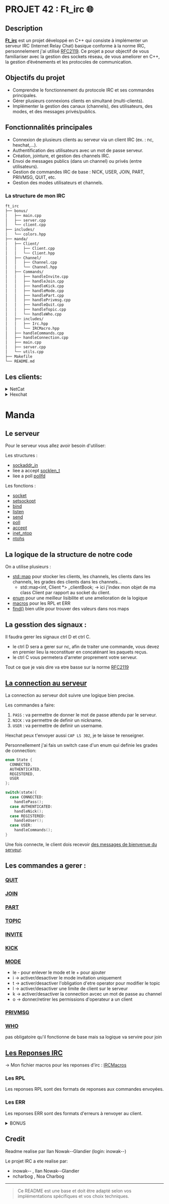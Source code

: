 # PROJET 42 : Ft_irc 🌐 


## Description

[**Ft_irc**](https://cdn.intra.42.fr/pdf/pdf/154982/fr.subject.pdf) est un projet développé en C++ qui consiste à implémenter un serveur IRC (Internet Relay Chat) basique conforme à la norme IRC, personnelement j'ai utilisé [RFC2119](https://modern.ircdocs.horse). Ce projet a pour objectif de vous familiariser avec la gestion des sockets réseau, de vous ameliorer en C++, la gestion d’événements et les protocoles de communication.

## Objectifs du projet

- Comprendre le fonctionnement du protocole IRC et ses commandes principales.
- Gérer plusieurs connexions clients en simultané (multi-clients).
- Implémenter la gestion des canaux (channels), des utilisateurs, des modes, et des messages privés/publics.

## Fonctionnalités principales

- Connexion de plusieurs clients au serveur via un client IRC (ex. : nc, hexchat,...).
- Authentification des utilisateurs avec un mot de passe serveur.
- Création, jointure, et gestion des channels IRC.
- Envoi de messages publics (dans un channel) ou privés (entre utilisateurs).
- Gestion de commandes IRC de base : NICK, USER, JOIN, PART, PRIVMSG, QUIT, etc.
- Gestion des modes utilisateurs et channels.

### La structure de mon IRC

```txt
ft_irc
├── bonus/
│   ├── main.cpp
│   ├── server.cpp
│   └── client.cpp
├── includes/
│   └── colors.hpp
├── manda/
│   ├── Client/
│   │   ├── Client.cpp
│   │   └── Client.hpp
│   ├── Channel/
│   │   ├── Channel.cpp
│   │   └── Channel.hpp
│   ├── Commands/
│   │   ├── handleInvite.cpp
│   │   ├── handleJoin.cpp
│   │   ├── handleKick.cpp
│   │   ├── handleMode.cpp
│   │   ├── handlePart.cpp
│   │   ├── handlePrivmsg.cpp
│   │   ├── handleQuit.cpp
│   │   ├── handleTopic.cpp
│   │   └── handleWho.cpp
│   ├── includes/
│   │   ├── Irc.hpp
│   │   └── IRCMacro.hpp
│   ├── handleCommands.cpp
│   ├── handleConnection.cpp
│   ├── main.cpp
│   ├── server.cpp
│   └── utils.cpp
├── Makefile
└── README.md
```

## Les clients:

<details>
<summary>NetCat</summary>

### [NetCat (nc)](https://www.varonis.com/fr/blog/netcat-commands)

nc est un client obligatoire demander par le sujet. Il s'utilise depuis un terminal est se lance de cette facon :
```
nc <addresse du serveur> <port du serveur>
```
pour ma part
```
nc localhost 8080
```
depuis nc on doit tout ecrire en brute, c'est a dire que nc ne fait rien a notre place, et ne nous affiche rien par lui meme, c'est donc au serveur d'envoyer les infos sur nc.

#### La structure des commandes nc

Sur nc, la struture est la plus part du temp comme ceci :
``` 
<COMMAND> <Target> <L'information a transmettre> <autres options>
```
par exemple pour la commande privmsg, si on veut parler a ilan et noa:
```
PRIVMSG ilan,noa hello world
```
ici la commande est ```PRIVMSG```, les targets ```ilan et noa``` et le message ```hello world```

</details>

<details>
<summary>Hexchat</summary>

### [Hexchat](https://hexchat.github.io)

Hexchat est un des client possible que l'on peux ajouter au projet comme demande par le sujet, j'ai decide de l'utiliser car la premiere fois que j'ai vue IRC c'etait sur le client hexchat, il m'a ete recommande, il permet le transfere des fichiers automatiques (bonus), on peut afficher les logs de communication entre client et serveur et puis je le trouve relativement accessible et facile a comprendre.

Il s'utilise depuis son application, pour la telecharger :
```
flatpak install flathub io.github.Hexchat
```

Une fois lancée tu verras :

![image](https://github.com/user-attachments/assets/f0a3e571-b2e1-46ff-b4d8-90f3efee15ad)

Tu peux soit tester des clients deja relie a des serveurs pour que tu comprennes comment cela doit fonctionner, personnellement j'ai utilise 2600net, soit tu peux te lancer sur la creation de ton client pour ton serveur

Si c'est le cas alors, tu peux faire :

-> En haut dans les 4 cases tu peux definir:
- ton nickname (que le serveur utilise)
- ton deuxieme nickname
- ton troisieme nickanme
- ton nom de user (que le serveur utilise)

-> ```Add``` et tu peux choisir le nom d'appellation de ton serveur.

-> ```Edit``` tu va trouver ceci :

![image](https://github.com/user-attachments/assets/5a4c5ca3-e872-421a-b835-5035ea4ae2b2)

sur la ligne en haut il faut que tu la modifie pour qu'elle soit en lien avec les parametres que tu as mis sur le set de ton serveur:
exemple:
tu lance ton serveur avec ces parametres:
```
./ircserver 8080 123
```
alors la ligne en haut doit etre
```
localhost/8080
```
le localhost est dans tout les cas ici car on heberge le serveur sur notre machine et on ne le partage pas a tous
et ensuite il y a le port sur lequel ton serveur est ouvert.

apres ceci sur la base de l'exemple il faut aussi que tu renseigne le mot de passe au client hexchat pour que de lui meme il donne les commandes a ton serveur:
tu dois avoir ceci visuellement:

![image](https://github.com/user-attachments/assets/5badaa14-87ab-46be-a11b-2dec6a940c9d)

tu peux faire autrement et tester les autres facons si tu en a envie mais personnelement j'ai choisie ceci.
apres cela tu peux faire ```close```
et ensuite ```connect``` depuis ton Client hexchat cree.

Apres cela tu te retrouve avec un client qui essaye perpetuellement de se connecter a ton serveur.

![image](https://github.com/user-attachments/assets/a2a69d51-3348-41f7-a28b-6e6125b4790b)

Des choses interressantes a savoir:
- **Window/Raw Logs** -> ceci t'affiche les logs de communication entre le serveur et le client, ca te permet de comprendre ce que tu va recevoir et se que tu lui envoie, je te conseille de regarder le raw log d'autre client que le tiens pour que tu comprennes ce que tu as a faire.

Voici ce que tu pourrais voir :

![image](https://github.com/user-attachments/assets/c334bb41-10c6-45af-86e6-e1056ab6be42)

- **Hexchat/Network List** -> tu peux creer plusieurs clients en changeant le nom du client et en te connectant toujours a ton serveur.


#### La structure des commandes hexchat

Sur hexchat, la struture est la plus part du temp comme ceci :
``` 
/<command> <Target> <L'information a transmettre> <autres options>
```
par exemple pour la commande privmsg, si on veut parler a ilan et noa:
```
/privmsg ilan,noa hello world
```
ici hexchat va transformer ma ligne en
```
PRIVMSG ilan,noa :hello world
```
on peux voir ceci depuis la fenetre raw_logs.

Ici la commande est ```PRIVMSG```, les targets ```ilan et noa``` et le message ```hello world```

La subtilite de hexchat c'est son interpretation des commandes qu'il recoit et t'envoie en respectant la norme IRC et aussi son interpretation des lignes que tu va lui envoyer, par exemple quand des clients sont dans un channel, si hexchat recoit selon la commande ```WHO``` qu'une personne a un ```@``` avant son nickname hexchat l'interprete est le presente comme operateur du channel (la pastille verte a coter du nickanme dans la liste)

</details>

# Manda

## Le serveur

Pour le serveur vous allez avoir besoin d'utiliser:

Les structures :
- [sockaddr_in](https://www.gta.ufrj.br/ensino/eel878/sockets/sockaddr_inman.html)
- liee a accept [socklen_t](http://manpagesfr.free.fr/man/man2/accept.2.html)
- liee a poll [pollfd](http://manpagesfr.free.fr/man/man2/poll.2.html)

Les fonctions :
- [socket](https://linux.die.net/man/2/socket)
- [setsockopt](https://linux.die.net/man/2/setsockopt)
- [bind](https://man7.org/linux/man-pages/man2/bind.2.html)
- [listen](https://man7.org/linux/man-pages/man2/listen.2.html)
- [send](https://man7.org/linux/man-pages/man2/send.2.html)
- [poll](http://manpagesfr.free.fr/man/man2/poll.2.html)
- [accept](http://manpagesfr.free.fr/man/man2/accept.2.html)
- [inet_ntop](https://man7.org/linux/man-pages/man3/inet_ntop.3.html)
- [ntohs](https://linux.die.net/man/3/ntohs)

## La logique de la structure de notre code

On a utilise plusieurs :
- [std::map](https://cplusplus.com/reference/map/map/) pour stocker les clients, les channels, les clients dans les channels, les grades des clients dans les channels...
    - std::map<int, Client *> _clientBook; -> ici j'index mon objet de ma class Client par rapport au socket du client.
- [enum](https://en.cppreference.com/w/cpp/language/enum) pour une meilleur lisibilite et une amelioration de la logique
- [macros](https://learn.microsoft.com/en-us/cpp/preprocessor/hash-define-directive-c-cpp?view=msvc-170) pour les RPL et ERR
- [find()](https://cplusplus.com/reference/algorithm/find/) bien utile pour trouver des valeurs dans nos maps

##  La gesstion des signaux :

Il faudra gerer les signaux ctrl D et ctrl C.
- le ctrl D sera a gerer sur nc, afin de traiter une commande, vous devez en premier lieu la reconstituer en concaténant les paquets reçus.
- le ctrl C vous permetera d'arreter proprement votre serveur.

Tout ce que je vais dire va etre basse sur la norme [RFC2119](https://modern.ircdocs.horse)

## [La connection au serveur](https://modern.ircdocs.horse/#connection-messages) 

La connection au serveur doit suivre une logique bien precise.

Les commandes a faire:
1) ```PASS``` : va permettre de donner le mot de passe attendu par le serveur.
2) ```NICK``` : va permettre de definir un nickname.
3) ```USER``` : va permettre de definir un username.

Hexchat peux t'envoyer aussi ```CAP LS 302```, je te laisse te renseigner.

Personnellement j'ai fais un switch case d'un enum qui definie les grades de connection:

```cpp
enum State {
  CONNECTED,
  AUTHENTICATED,
  REGISTERED,
  USER
};
```

```cpp
switch(state){
  case CONNECTED:
    handlePass();
  case AUTHENTICATED:
    handleNick();
  case REGISTERED:
    handleUser();
  case USER:
    handleCommands();
}
```

Une fois connecte, le client dois recevoir [des messages de bienvenue du serveur](https://modern.ircdocs.horse/#rplwelcome-001).

## Les commandes a gerer :

### [QUIT](https://modern.ircdocs.horse/#quit-message)

### [JOIN](https://modern.ircdocs.horse/#join-message)

### [PART](https://modern.ircdocs.horse/#part-message)

### [TOPIC](https://modern.ircdocs.horse/#topic-message)

### [INVITE](https://modern.ircdocs.horse/#invite-message)

### [KICK](https://modern.ircdocs.horse/#kick-message)

### [MODE](https://modern.ircdocs.horse/#mode-message)
- le - pour enlever le mode et le + pour ajouter
- i -> activer/desactiver le mode invitation uniquement
- t -> activer/desactiver l'obligation d'etre operator pour modifier le topic
- l -> activer/desactiver une limite de client sur le serveur
- k -> activer/desactiver la connection avcec un mot de passe au channel
- o -> donner/retirer les permissions d'operateur a un client

### [PRIVMSG](https://modern.ircdocs.horse/#privmsg-message)

### [WHO](https://modern.ircdocs.horse/#who-message)
pas obligatoire qu'il fonctionne de base mais sa logique va servire pour join

## [Les Reponses IRC](https://modern.ircdocs.horse/#numerics)

-> Mon fichier macros pour les reponses d'irc : [IRCMacros](manda/includes/IRCMacros.hpp)

### Les RPL
Les reponses RPL sont des formats de reponses aux commandes envoyées.

### Les ERR
Les reponses ERR sont des formats d'erreurs à renvoyer au client.

<details>
<summary>BONUS</summary>

## Le transfert de fichier

Sur hexchat, le transfert de fichier se fait de base si votre serveur est bien defini.
Pour le realiser, dans l'onglet **Window** tu pourras retrouver **File Transfers**.

## LE BOT

```bash
make bonus
./ircserver_bonus <port> <password>
```

Selon mon appellation durant le projet, mon bonus s'appelle le jeu du Gamble, je me suis inspire d'un jeux que j'ai vue en regardant une video sur le jeux video Schudule. J'ai appris après que c'est un jeu de soirée qui s'appelle en réalité [Le Bus Magique](https://psycatgames.com/fr/magazine/party-games/ride-the-bus/).

### Le principe du jeux
- tu mise une somme
- le croupier tire 4 cartes aleatoires allant de As(1) a roi(13)
- le jeux se base sur 4 tours
- si tu rate un pronostique tu pers ta mise et ton avancement dans les tours
- entre chaque tour tu as la possibilte de te retirer et donc prend le multiplicateur actuel

Premier tour:
- tu parie pour un X2 de ta mise de depart sur es ce que la premiere des 4 cartes est rouge ou noir
  
Deuxieme tour:
- tu parie pour un X3 de ta mise de depart sur es ce que la deuxieme carte est inferieur ou superieur a la premier carte
- si la deuxieme carte est la meme que la premiere tu gagne dans tous les cas ce tour

Troisieme tour:
- tu parie pour un X5 de ta mise de depart sur es ce que la troisieme carte est entre la premiere et la deuxieme ou en dehors
- si la troisieme carte est la meme que la premiere ou la deuxieme la troisieme carte est concidere comme a l'interieur

Quatrieme tour:
- tu parie pour un X10 de ta mise de depart sur qu'elle est le symbole de la quatrieme carte, entre carreaux(club), coeur(heart), pique(spade), trefle(diamond)

apres le quatrieme tour le jeux s'arrete et tu peux recommencer jusqu'a que tu arretes ou que tu n'ai plus d'argent  

### Comment jouer sur mon Irc
```bash
./gamble <port> <password>
```
cette executable va lancer le client **GambleDealer**, qui va creer un salon **GambleRoom**, mettre une limitation de 2 personnes et va activer le mode *invation only* et va attendre qu'un autre client lui envoie en message prive ```GAMBLE```

nc
```nc
PRIVMSG GambleDealer GAMBLE
```
hexchat
```hexchat
/privmsg GambleDealer GAMBLE
```

par la suite le client va recevoir une invatation a rejoindre le channel GambleRoom, il pourra donc faire

nc
```nc
JOIN #GambleRoom
```
hexchat
```hexchat
/join #GambleRoom
```

Une fois arrive dans le channel il recevra se message :
```
--------------------------- command ---------------------------
'PLAY' : for play camble
'EXIT' : for exit
'BANK' : for bank amount
--------------------------- command ---------------------------
```
Chaque Client commence avec 100$ sur son compte si il tombe a 0 il se fera expluser du channel et devra se faire re-inviter et recevra gracieusement 10$.

Apres avoir envoyer ```PLAY``` directement depuis le channel #GambleRoom, sa vous lancera en partie et vous demandera de choisir le montant a miser.
A tout moment vous pouvez faire ```OUT``` pour sortir du jeux.

### Classement Jeux du Gamble

| login 42 | Argent total |
|----------|--------------|
| alaualik | 1080 	  |
| matde-ol | 1050	  |
| mblanch  | ?		  |

</details>

## Credit

Readme realise par Ilan Nowak--Glandier (login: inowak--)


Le projet IRC a ete realise par:
- inowak-- , Ilan Nowak--Glandier
- ncharbog , Noa Charbog

---

> Ce README est une base et doit être adapté selon vos implémentations spécifiques et vos choix techniques.
